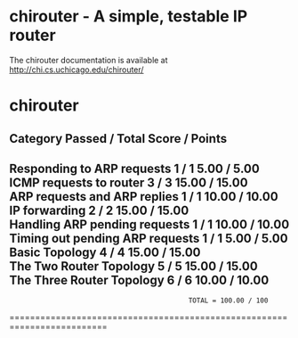 chirouter - A simple, testable IP router
========================================

The chirouter documentation is available at http://chi.cs.uchicago.edu/chirouter/

chirouter
=========================================================================
Category                            Passed / Total       Score  / Points    
-------------------------------------------------------------------------
Responding to ARP requests          1      / 1           5.00   / 5.00      
ICMP requests to router             3      / 3           15.00  / 15.00     
ARP requests and ARP replies        1      / 1           10.00  / 10.00     
IP forwarding                       2      / 2           15.00  / 15.00     
Handling ARP pending requests       1      / 1           10.00  / 10.00     
Timing out pending ARP requests     1      / 1           5.00   / 5.00      
Basic Topology                      4      / 4           15.00  / 15.00     
The Two Router Topology             5      / 5           15.00  / 15.00     
The Three Router Topology           6      / 6           10.00  / 10.00     
-------------------------------------------------------------------------
                                                 TOTAL = 100.00 / 100       
=========================================================================